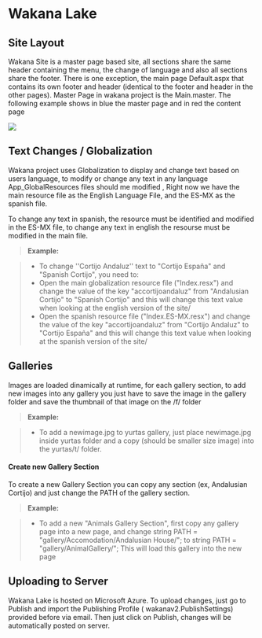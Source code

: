 Wakana Lake
===================

Site Layout
-------------
Wakana Site is a master page based site, all sections share the same header containing the menu, the change of language and also all sections share the footer.
There is one exception, the main page Default.aspx that contains its own footer and header (identical to the footer and header in the other pages). Master Page in wakana project is the Main.master. The following example shows in blue the master page and in red the content page

![](https://i.imgur.com/BfxSCWQ.jpgg)



Text Changes / Globalization
-------------
Wakana project uses Globalization to display and change text based on users language, to modify or change any text in any language App_GlobalResources files should me modified , Right now we have the main resource file as the English Language File, and the ES-MX as the spanish file.

To change any text in spanish, the resource must be identified and modified in the ES-MX file, to change any text in english the resourse must be modified in the main file.


> **Example:**

> - To change ''Cortijo Andaluz'' text to "Cortijo España" and "Spanish Cortijo", you need to:
> - Open the main globalization resource file ("Index.resx") and change the value of the key "accortijoandaluz" from "Andalusian Cortijo" to "Spanish Cortijo" and this will change this text value when looking at the english version of the site/
> - Open the spanish resource file ("Index.ES-MX.resx") and change the value of the key "accortijoandaluz" from "Cortijo Andaluz" to "Cortijo España" and this will change this text value when looking at the spanish version of the site/
> 

Galleries
-------------

Images are loaded dinamically at runtime,  for each gallery section, to add new images into any gallery you just have to save the image in the gallery folder and save the thumbnail of that image on the /f/ folder

> **Example:**

> - To add a newimage.jpg to yurtas gallery, just place newimage.jpg inside yurtas folder and a copy (should be smaller size image) into the yurtas/t/ folder.

#### <i class="icon-file"></i> Create new Gallery Section

To create a new Gallery Section you can copy any section (ex, Andalusian Cortijo) and just change the PATH of the gallery section.



> **Example:**

> - To add a new "Animals Gallery Section", first copy any gallery page into a new page, and change         string PATH = "gallery/Accomodation/Andalusian House/"; to         string PATH = "gallery/AnimalGallery/";
>This will load this gallery into the new page



Uploading to Server
-------------

Wakana Lake is hosted on Microsoft Azure.
To upload changes, just go to Publish and import the Publishing Profile (
wakanav2.PublishSettings) provided before via email. Then just click on Publish, changes will be automatically posted on server.
